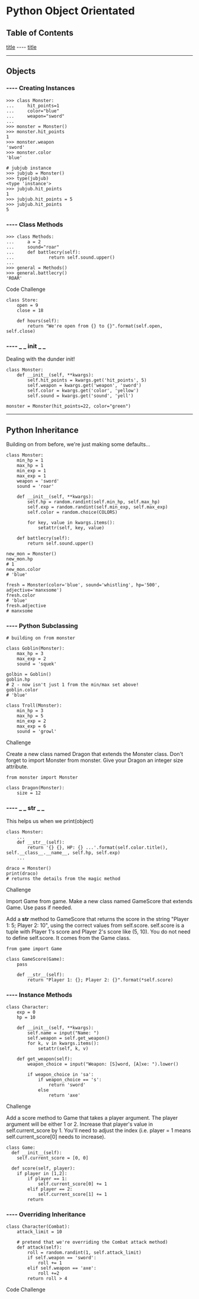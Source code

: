 # Python Object Orientated

## Table of Contents

<a href="#section">title</a>
---- <a href="#subsection">title</a>

<div id="section"></div>

***

## Objects

<div id="objects1"></div>

### ---- Creating Instances

```
>>> class Monster:
...     hit_points=1
...     color="blue"
...     weapon="sword"
...
>>> monster = Monster()
>>> monster.hit_points
1
>>> monster.weapon
'sword'
>>> monster.color
'blue'

# jubjub instance 
>>> jubjub = Monster()
>>> type(jubjub)
<type 'instance'>
>>> jubjub.hit_points
1
>>> jubjub.hit_points = 5
>>> jubjub.hit_points
5
```

<div id="objects2"></div>

### ---- Class Methods

```
>>> class Methods:
...     a = 2
...     sound="roar"
...     def battlecry(self):
...             return self.sound.upper()
...
>>> general = Methods()
>>> general.battlecry()
'ROAR'
```

Code Challenge

```
class Store:
    open = 9
    close = 18
    
    def hours(self):
        return "We're open from {} to {}".format(self.open, self.close)
```

<div id="objects3"></div>

### ---- _ _ init _ _

Dealing with the dunder init!

```
class Monster:
	def __init__(self, **kwargs):
		self.hit_points = kwargs.get('hit_points', 5)
		self.weapon = kwargs.get('weapon', 'sword')
		self.color = kwargs.get('color', 'yellow')
		self.sound = kwargs.get('sound', 'yell')

monster = Monster(hit_points=22, color="green")
```

<div id="inheritance"></div>

***

## Python Inheritance

Building on from before, we're just making some defaults...

```
class Monster:
	min_hp = 1
	max_hp = 1
	min_exp = 1
	max_exp = 1
	weapon = 'sword'
	sound = 'roar'

	def __init__(self, **kwargs):
		self.hp = random.randint(self.min_hp, self.max_hp)
		self.exp = random.randint(self.min_exp, self.max_exp)
		self.color = random.choice(COLORS)

		for key, value in kwargs.items():
			setattr(self, key, value)

	def battlecry(self):
		return self.sound.upper()

new_mon = Monster()
new_mon.hp
# 1
new_mon.color
# 'blue'

fresh = Monster(color='blue', sound='whistling', hp='500', adjective='manxsome')
fresh.color
# 'blue'
fresh.adjective
# manxsome
```

<div id="inheritance2"></div>

### ---- Python Subclassing 

```
# building on from monster

class Goblin(Monster):
	max_hp = 3
	max_exp = 2
	sound = 'squek'

golbin = Goblin()
goblin.hp
# 2 - now isn't just 1 from the min/max set above!
goblin.color
# 'blue'

class Troll(Monster):
	min_hp = 3
	max_hp = 5
	min_exp = 2
	max_exp = 6 
	sound = 'growl'
```

Challenge

Create a new class named Dragon that extends the Monster class. Don't forget to import Monster from monster. Give your Dragon an integer size attribute.

```
from monster import Monster

class Dragon(Monster):
    size = 12
```

<div id="inheritance3"></div>

### ---- _ _ str _ _ 

This helps us when we print(object)

```
class Monster:
	...
	def __str__(self):
		return '{} {}, HP: {} ...'.format(self.color.title(), self.__class__.__name__, self.hp, self.exp)
	...

draco = Monster()
print(draco)
# returns the details from the magic method
```

Challenge

Import Game from game. Make a new class named GameScore that extends Game. Use pass if needed.

Add a __str__ method to GameScore that returns the score in the string "Player 1: 5; Player 2: 10", using the correct values from self.score. self.score is a tuple with Player 1's score and Player 2's score like (5, 10).
You do not need to define self.score. It comes from the Game class.

```
from game import Game

class GameScore(Game):
    pass
    
    def __str__(self):
        return "Player 1: {}; Player 2: {}".format(*self.score)
```

<div id="inheritance4"></div>

### ---- Instance Methods

```
class Character:
	exp = 0
	hp = 10

	def __init__(self, **kwargs):
		self.name = input("Name: ")
		self.weapon = self.get_weapon()
		for k, v in kwargs.items():
			setattr(self, k, v)

	def get_weapon(self):
		weapon_choice = input("Weapon: [S]word, [A]xe: ").lower()

		if weapon_choice in 'sa':
			if weapon_choice == 's':
				return 'sword'
			else
				return 'axe'
```

Challenge 

Add a score method to Game that takes a player argument. The player argument will be either 1 or 2. Increase that player's value in self.current_score by 1. You'll need to adjust the index (i.e. player = 1 means self.current_score[0] needs to increase).

```
class Game:
  def __init__(self):
    self.current_score = [0, 0]
    
  def score(self, player):
    if player in [1,2]:
        if player == 1:
            self.current_score[0] += 1
        elif player == 2:
            self.current_score[1] += 1
        return
```

<div id="inheritance5"></div>

### ---- Overriding Inheritance

```
class Character(Combat):
	attack_limit = 10

	# pretend that we're overriding the Combat attack method)
	def attack(self):
		roll = random.randint(1, self.attack_limit)
		if self.weapon == 'sword':
			roll += 1
		elif self.weapon == 'axe':
			roll +=2
		return roll > 4
```

Code Challenge

```

```


